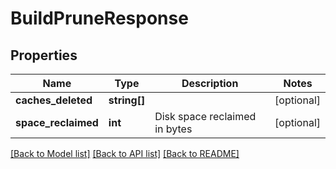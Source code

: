 # BuildPruneResponse

## Properties
Name | Type | Description | Notes
------------ | ------------- | ------------- | -------------
**caches_deleted** | **string[]** |  | [optional] 
**space_reclaimed** | **int** | Disk space reclaimed in bytes | [optional] 

[[Back to Model list]](../../README.md#documentation-for-models) [[Back to API list]](../../README.md#documentation-for-api-endpoints) [[Back to README]](../../README.md)

